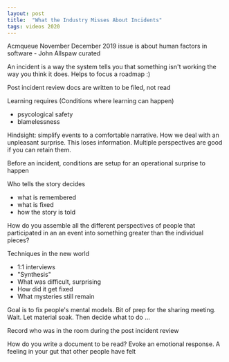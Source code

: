 ```yaml
---
layout: post
title:  "What the Industry Misses About Incidents"
tags: videos 2020
---
```


Acmqueue November December 2019 issue is about human factors in software - John Allspaw curated

An incident is a way the system tells you that something isn't working the way you think it does. Helps to focus a roadmap :)

Post incident review docs are written to be filed, not read

Learning requires (Conditions where learning can happen)
+ psycological safety
+ blamelessness

Hindsight: simplify events to a comfortable narrative. How we deal with an unpleasant surprise. This loses information. Multiple perspectives are good if you can retain them.

Before an incident, conditions are setup for an operational surprise to happen

Who tells the story decides
+ what is remembered
+ what is fixed
+ how the story is told

How do you assemble all the different perspectives of people that participated in an an event into something greater than the individual pieces?

Techniques in the new world
+ 1:1 interviews
+ "Synthesis"
+ What was difficult, surprising
+ How did it get fixed
+ What mysteries still remain

Goal is to fix people's mental models. Bit of prep for the sharing meeting. Wait. Let material soak. Then decide what to do ...

Record who was in the room during the post incident review

How do you write a document to be read? Evoke an emotional response. A feeling in your gut that other people have felt